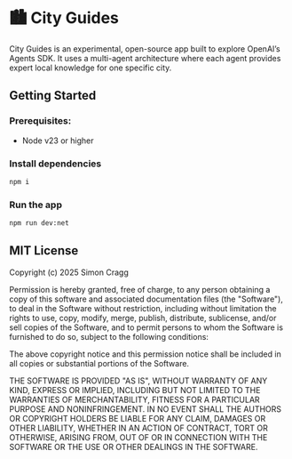 # 🏙️ City Guides

City Guides is an experimental, open-source app built to explore OpenAI’s Agents SDK. It uses a multi-agent architecture where each agent provides expert local knowledge for one specific city.

## Getting Started

### Prerequisites:

- Node v23 or higher

### Install dependencies

```bash
npm i
```

### Run the app
```bash
npm run dev:net
```

## MIT License

Copyright (c) 2025 Simon Cragg

Permission is hereby granted, free of charge, to any person obtaining a copy
of this software and associated documentation files (the "Software"), to deal
in the Software without restriction, including without limitation the rights
to use, copy, modify, merge, publish, distribute, sublicense, and/or sell
copies of the Software, and to permit persons to whom the Software is
furnished to do so, subject to the following conditions:

The above copyright notice and this permission notice shall be included in all
copies or substantial portions of the Software.

THE SOFTWARE IS PROVIDED "AS IS", WITHOUT WARRANTY OF ANY KIND, EXPRESS OR
IMPLIED, INCLUDING BUT NOT LIMITED TO THE WARRANTIES OF MERCHANTABILITY,
FITNESS FOR A PARTICULAR PURPOSE AND NONINFRINGEMENT. IN NO EVENT SHALL THE
AUTHORS OR COPYRIGHT HOLDERS BE LIABLE FOR ANY CLAIM, DAMAGES OR OTHER
LIABILITY, WHETHER IN AN ACTION OF CONTRACT, TORT OR OTHERWISE, ARISING FROM,
OUT OF OR IN CONNECTION WITH THE SOFTWARE OR THE USE OR OTHER DEALINGS IN THE
SOFTWARE.
